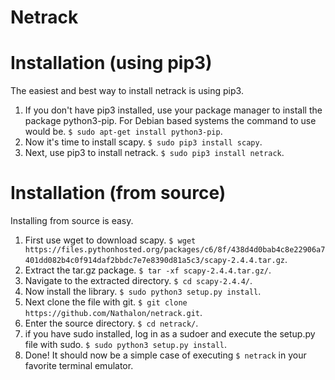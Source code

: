 Netrack
=======

Installation (using pip3)
=========================

The easiest and best way to install netrack is using pip3.

1. If you don't have pip3 installed, use your package manager to install the package python3-pip. For Debian based systems
   the command to use would be. `$ sudo apt-get install python3-pip`.
2. Now it's time to install scapy. `$ sudo pip3 install scapy`.
3. Next, use pip3 to install netrack. `$ sudo pip3 install netrack`.

Installation (from source)
==========================

Installing from source is easy.

1. First use wget to download scapy. `$ wget https://files.pythonhosted.org/packages/c6/8f/438d4d0bab4c8e22906a7401dd082b4c0f914daf2bbdc7e7e8390d81a5c3/scapy-2.4.4.tar.gz`.
2. Extract the tar.gz package. `$ tar -xf scapy-2.4.4.tar.gz/`.
3. Navigate to the extracted directory. `$ cd scapy-2.4.4/`.
4. Now install the library. `$ sudo python3 setup.py install`.
5. Next clone the file with git. `$ git clone https://github.com/Nathalon/netrack.git`.
6. Enter the source directory. `$ cd netrack/`.
7. if you have sudo installed, log in as a sudoer and execute the setup.py file with sudo. `$ sudo python3 setup.py install`.
8. Done! It should now be a simple case of executing `$ netrack` in your favorite terminal emulator.
